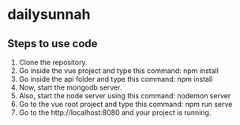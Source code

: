 # dailysunnah

## Steps to use code
1. Clone the repository.
2. Go inside the vue project and type this command: npm install
3. Go inside the api folder and type this command: npm install
4. Now, start the mongodb server.
5. Also, start the node server using this command: nodemon server
6. Go to the vue root project and type this command: npm run serve
7. Go to the http://localhost:8080 and your project is running.

